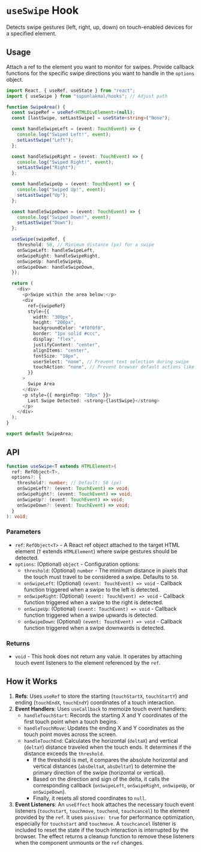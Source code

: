 # `useSwipe` Hook

Detects swipe gestures (left, right, up, down) on touch-enabled devices for a specified element.

## Usage

Attach a ref to the element you want to monitor for swipes. Provide callback functions for the specific swipe directions you want to handle in the `options` object.

```typescript
import React, { useRef, useState } from "react";
import { useSwipe } from "supunlakmal/hooks"; // Adjust path

function SwipeArea() {
  const swipeRef = useRef<HTMLDivElement>(null);
  const [lastSwipe, setLastSwipe] = useState<string>("None");

  const handleSwipeLeft = (event: TouchEvent) => {
    console.log("Swiped Left!", event);
    setLastSwipe("Left");
  };

  const handleSwipeRight = (event: TouchEvent) => {
    console.log("Swiped Right!", event);
    setLastSwipe("Right");
  };

  const handleSwipeUp = (event: TouchEvent) => {
    console.log("Swiped Up!", event);
    setLastSwipe("Up");
  };

  const handleSwipeDown = (event: TouchEvent) => {
    console.log("Swiped Down!", event);
    setLastSwipe("Down");
  };

  useSwipe(swipeRef, {
    threshold: 50, // Minimum distance (px) for a swipe
    onSwipeLeft: handleSwipeLeft,
    onSwipeRight: handleSwipeRight,
    onSwipeUp: handleSwipeUp,
    onSwipeDown: handleSwipeDown,
  });

  return (
    <div>
      <p>Swipe within the area below:</p>
      <div
        ref={swipeRef}
        style={{
          width: "300px",
          height: "200px",
          backgroundColor: "#f0f0f0",
          border: "1px solid #ccc",
          display: "flex",
          justifyContent: "center",
          alignItems: "center",
          fontSize: "18px",
          userSelect: "none", // Prevent text selection during swipe
          touchAction: "none", // Prevent browser default actions like scroll/zoom
        }}
      >
        Swipe Area
      </div>
      <p style={{ marginTop: "10px" }}>
        Last Swipe Detected: <strong>{lastSwipe}</strong>
      </p>
    </div>
  );
}

export default SwipeArea;
```

## API

```typescript
function useSwipe<T extends HTMLElement>(
  ref: RefObject<T>,
  options?: {
    threshold?: number; // Default: 50 (px)
    onSwipeLeft?: (event: TouchEvent) => void;
    onSwipeRight?: (event: TouchEvent) => void;
    onSwipeUp?: (event: TouchEvent) => void;
    onSwipeDown?: (event: TouchEvent) => void;
  }
): void;
```

### Parameters

- `ref`: `RefObject<T>` - A React ref object attached to the target HTML element (`T` extends `HTMLElement`) where swipe gestures should be detected.
- `options`: (Optional) `object` - Configuration options:
  - `threshold`: (Optional) `number` - The minimum distance in pixels that the touch must travel to be considered a swipe. Defaults to `50`.
  - `onSwipeLeft`: (Optional) `(event: TouchEvent) => void` - Callback function triggered when a swipe to the left is detected.
  - `onSwipeRight`: (Optional) `(event: TouchEvent) => void` - Callback function triggered when a swipe to the right is detected.
  - `onSwipeUp`: (Optional) `(event: TouchEvent) => void` - Callback function triggered when a swipe upwards is detected.
  - `onSwipeDown`: (Optional) `(event: TouchEvent) => void` - Callback function triggered when a swipe downwards is detected.

### Returns

- `void` - This hook does not return any value. It operates by attaching touch event listeners to the element referenced by the `ref`.

## How it Works

1.  **Refs**: Uses `useRef` to store the starting (`touchStartX`, `touchStartY`) and ending (`touchEndX`, `touchEndY`) coordinates of a touch interaction.
2.  **Event Handlers**: Uses `useCallback` to memoize touch event handlers:
    - `handleTouchStart`: Records the starting X and Y coordinates of the first touch point when a touch begins.
    - `handleTouchMove`: Updates the ending X and Y coordinates as the touch point moves across the screen.
    - `handleTouchEnd`: Calculates the horizontal (`deltaX`) and vertical (`deltaY`) distance traveled when the touch ends. It determines if the distance exceeds the `threshold`.
      - If the threshold is met, it compares the absolute horizontal and vertical distances (`absDeltaX`, `absDeltaY`) to determine the primary direction of the swipe (horizontal or vertical).
      - Based on the direction and sign of the delta, it calls the corresponding callback (`onSwipeLeft`, `onSwipeRight`, `onSwipeUp`, or `onSwipeDown`).
      - Finally, it resets all stored coordinates to `null`.
3.  **Event Listeners**: An `useEffect` hook attaches the necessary touch event listeners (`touchstart`, `touchmove`, `touchend`, `touchcancel`) to the element provided by the `ref`. It uses `passive: true` for performance optimization, especially for `touchstart` and `touchmove`. A `touchcancel` listener is included to reset the state if the touch interaction is interrupted by the browser. The effect returns a cleanup function to remove these listeners when the component unmounts or the `ref` changes.
